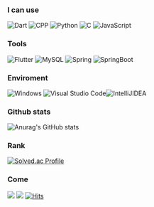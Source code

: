### I can use
<img alt="Dart" src ="https://img.shields.io/badge/Dart-0175C2.svg?&style=for-the-badge&logo=Dart&logoColor=black"/> <img alt="CPP" src ="https://img.shields.io/badge/CPP-00599C.svg?&style=for-the-badge&logo=cplusplus&logoColor=black"/>  <img alt="Python" src ="https://img.shields.io/badge/Python-3776AB.svg?&style=for-the-badge&logo=Python&logoColor=black"/> <img alt="C" src ="https://img.shields.io/badge/C-A8B9CC.svg?&style=for-the-badge&logo=C&logoColor=black"/> <img alt="JavaScript" src ="https://img.shields.io/badge/JavaScript-F7DF1E.svg?&style=for-the-badge&logo=javascript&logoColor=black"/>

### Tools
<img alt="Flutter" src ="https://img.shields.io/badge/Flutter-02569B.svg?&style=for-the-badge&logo=Flutter&logoColor=black"/> <img alt="MySQL" src ="https://img.shields.io/badge/MySQL-4479A1.svg?&style=for-the-badge&logo=MySQL&logoColor=black"/> <img alt="Spring" src ="https://img.shields.io/badge/spring-yellow?&style=for-the-badge&logo=spring&logoColor=white"/> <img alt="SpringBoot" src ="https://img.shields.io/badge/springboot-yellow?&style=for-the-badge&logo=springboot&logoColor=white"/>

### Enviroment
<img alt="Windows" src ="https://img.shields.io/badge/Windows-0078D6.svg?&style=for-the-badge&logo=Windows&logoColor=black"/> <img alt="Visual Studio Code" src ="https://img.shields.io/badge/VSCode-007ACC.svg?&style=for-the-badge&logo=Visual Studio Code&logoColor=black"/><img alt="IntelliJIDEA" src ="https://img.shields.io/badge/intellijidea-000000.svg?&style=for-the-badge&logo=IntelliJ IDEA&logoColor=white"/> 


### Github stats
![Anurag's GitHub stats](https://github-readme-stats.vercel.app/api?username=June222&show_icons=true&theme=radical)

### Rank
[![Solved.ac Profile](http://mazassumnida.wtf/api/v2/generate_badge?boj=jangtai4)](https://solved.ac/jangtai4/)

### Come 
<a href="https://noogang.tistory.com/" target="_blank"><img src="https://img.shields.io/badge/noogang-000000?style=for-the-badge&logo=Tistory&logoColor=white"/></a> <a href="https://www.instagram.com/vwxy_h__s_/?hl=ko" target="_blank"><img src="https://img.shields.io/badge/vwyz__h____s__-E4405F?style=for-the-badge&logo=Instagram&logoColor=white"/></a>       [![Hits](https://hits.seeyoufarm.com/api/count/incr/badge.svg?url=https%3A%2F%2Fgithub.com%2FJune222&count_bg=%23C83D3D&title_bg=%23555555&icon=&icon_color=%23E7E7E7&title=hits&edge_flat=false)](https://hits.seeyoufarm.com)



<!--
**June222/June222** is a ✨ _special_ ✨ repository because its `README.md` (this file) appears on your GitHub profile.
<a href="https://noogang.tistory.com/" target="_blank"><img src="https://img.shields.io/badge/Tistory-000000?style=for-the-badge&logo=Tistory&logoColor=white"/></a> // 링크 배너
<img alt="Dart" src ="https://img.shields.io/badge/Dart-0175C2.svg?&style=for-the-badge&logo=Dart&logoColor=black"/> // 이미지 배너

Here are some ideas to get you started:

- 🔭 I’m currently working on ...
- 🌱 I’m currently learning ...
- 👯 I’m looking to collaborate on ...
- 🤔 I’m looking for help with ...
- 💬 Ask me about ...
- 📫 How to reach me: ...
- 😄 Pronouns: ...
- ⚡ Fun fact: ...
-->
